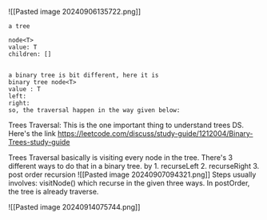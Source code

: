 ![[Pasted image 20240906135722.png]]

```
a tree

node<T>
value: T
children: []


a binary tree is bit different, here it is
binary tree node<T>
value : T
left: 
right: 
so, the traversal happen in the way given below:
```

Trees Traversal:
This is the one important thing to understand trees DS. 
Here's the link
https://leetcode.com/discuss/study-guide/1212004/Binary-Trees-study-guide

Trees Traversal basically is visiting every node in the tree.
There's 3 different ways to do that in a binary tree. 
by 1. recurseLeft 2. recurseRight 3. post order recursion
![[Pasted image 20240907094321.png]]
Steps usually involves: visitNode() which recurse in the given three ways. 
In postOrder, the tree is already traverse. 

![[Pasted image 20240914075744.png]]